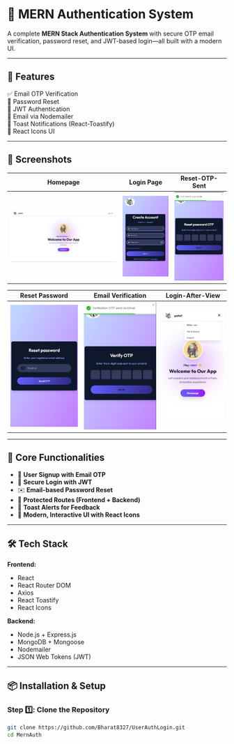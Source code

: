 # 🔐 MERN Authentication System

A complete **MERN Stack Authentication System** with secure OTP email verification, password reset, and JWT-based login—all built with a modern UI.

---

## 🚀 Features

✅ Email OTP Verification  
🔁 Password Reset  
🔑 JWT Authentication  
📩 Email via Nodemailer  
🍞 Toast Notifications (React-Toastify)  
🌟 React Icons UI  

---

## 📸 Screenshots

| Homepage | Login Page | Reset-OTP-Sent |
|---------|------------|----------------|
| ![](public/screenshots/homepgae.png) | ![](public/screenshots/loginpage.png) | ![](public/screenshots/otpSent.png) |

| Reset Password | Email Verification | Login-After-View |
|----------------|---------------------|---------------------|
| ![](public/screenshots/resetpassword.png) | ![](public/screenshots/verifyemail.png) | ![](public/screenshots/loginhomepage.png) |

---

## 🧩 Core Functionalities

- 📝 **User Signup with Email OTP**
- 🔐 **Secure Login with JWT**
- ✉️ **Email-based Password Reset**
- 🚫 **Protected Routes (Frontend + Backend)**
- 📢 **Toast Alerts for Feedback**
- 💅 **Modern, Interactive UI with React Icons**

---

## 🛠️ Tech Stack

**Frontend:**  
- React  
- React Router DOM  
- Axios  
- React Toastify  
- React Icons  

**Backend:**  
- Node.js + Express.js  
- MongoDB + Mongoose  
- Nodemailer  
- JSON Web Tokens (JWT)

---

## 📦 Installation & Setup

### Step 1️⃣: Clone the Repository

```bash
git clone https://github.com/Bharat8327/UserAuthLogin.git
cd MernAuth
